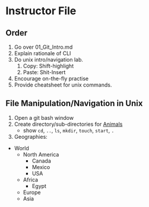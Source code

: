 # Instructor File

## Order

1. Go over 01_Git_Intro.md
2. Explain rationale of CLI
3. Do unix intro/navigation lab.
	1. Copy: Shift-highlight
	2. Paste: Shit-Insert
4. Encourage on-the-fly practise
5. Provide cheatsheet for unix commands.


## File Manipulation/Navigation in Unix

1. Open a git bash window
2. Create directory/sub-directories for [Animals](https://rsscience.com/kingdom-animalia-classification/)
	+ show `cd`, `..`, `ls`, `mkdir`, `touch`,  `start`, `.`
3. Geographies:
  + World
  	* North America
  		- Canada
  		- Mexico
  		- USA
  	* Africa
  		- Egypt
  	* Europe
  	* Asia	


